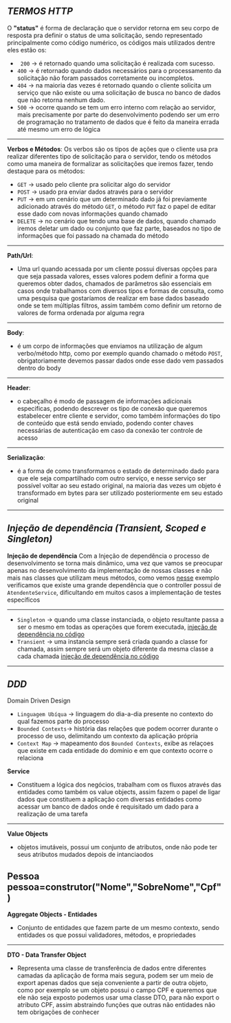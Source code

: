 *TERMOS HTTP*
----
O **"status"** é forma de declaração que o servidor retorna em seu corpo de resposta
pra definir o status de uma solicitação, sendo representado principalmente como código numérico, os códigos mais utilizados dentre eles estão os:

- ``` 200``` -> é retornado quando uma solicitação é realizada com sucesso.
- ```400``` -> é retornado quando dados necessários para o processamento da solicitação não foram passados corretamente ou incompletos.
- ```404``` -> na maioria das vezes é retornado quando o cliente solicita um serviço que não existe ou uma solicitação de busca no banco de dados que não retorna nenhum dado.
- ```500``` -> ocorre quando se tem um erro interno com relação ao servidor, mais precisamente por parte do desenvolvimento podendo ser um erro de programação no tratamento de dados que é feito da maneira errada até mesmo um erro de lógica 
----

**Verbos e Métodos**: Os verbos são os tipos de ações que o cliente usa pra realizar diferentes tipo de solicitação para o servidor, tendo os métodos como uma maneira de formalizar as solicitações que iremos fazer, tendo destaque para os métodos:

- ```GET``` -> usado pelo cliente pra solicitar algo do servidor
- ```POST``` -> usado pra enviar dados através para o servidor
- ```PUT``` -> em um cenário que um determinado dado já foi previamente adicionado através  do método ```GET```, o método ```PUT``` faz o papel de editar esse dado com novas informações quando chamado
- ```DELETE``` -> no cenário que tendo uma base de dados, quando chamado iremos deletar um dado ou conjunto que faz parte, baseados no tipo de informações que foi passado na chamada do método
----

**Path/Url**: 
- Uma url quando acessada por um cliente possui diversas opções para que seja passada valores, esses valores podem definir a forma que queremos obter dados, chamados de parâmetros são essenciais em  casos onde trabalhamos com diversos
 tipos e formas de consulta, como uma pesquisa que gostaríamos de realizar em base dados baseado onde se tem múltiplas filtros, assim também como definir um retorno de valores de forma ordenada por alguma regra
----

**Body**:
- é um corpo de informações que enviamos na utilização de algum verbo/método http, como por exemplo quando chamado o método ```POST```, obrigatoriamente devemos passar dados onde esse dado vem passados dentro do body
----

**Header**: 
- o cabeçalho é modo de passagem de informações adicionais especificas, podendo descrever os tipo de conexão que queremos estabelecer entre cliente e servidor, como também informações do tipo de conteúdo que está sendo enviado, podendo conter chaves necessárias de autenticação em caso da conexão ter controle de acesso
----

**Serialização**: 
- é a forma de como transformamos o estado de determinado dado para que ele seja compartilhado com outro serviço, e nesse serviço ser possível voltar ao seu estado original, na maioria das vezes um objeto é transformado em bytes para ser utilizado posteriormente  em seu estado original
----

*Injeção de dependência (Transient, Scoped e Singleton)*
---
**Injeção de dependência** Com a Injeção de dependência o processo de desenvolvimento se torna mais dinâmico, uma vez que vamos se preocupar apenas no desenvolvimento da implementação de nossas classes e não mais nas classes que utilizam meus métodos, como vemos [nesse](https://github.com/J0a0Paul0Jp/http-termos/blob/2275a257dd38fa9687254de477476e3e201ad598/codigos/c%23/Injecao/sem_injecao/Controller.cs#L5) exemplo verificamos que existe uma grande dependência que o controller possui de ```AtendenteService```, dificultando em muitos casos a implementação de testes específicos

----
- ```Singleton``` -> quando uma classe instanciada, o objeto resultante passa a ser o mesmo em todas as operações que forem executada, [injeção de dependência no código](https://github.com/J0a0Paul0Jp/http-termos/blob/2275a257dd38fa9687254de477476e3e201ad598/codigos/c%23/Injecao/com_injecao/Program.cs#L9)
- ```Transient``` -> uma instancia sempre será criada quando a classe for chamada, assim sempre será um objeto diferente da mesma classe a cada chamada 
[injeção de dependência no código](https://github.com/J0a0Paul0Jp/http-termos/blob/2275a257dd38fa9687254de477476e3e201ad598/codigos/c%23/Injecao/com_injecao/Program.cs#L10)
----

*DDD*
---
Domain Driven Design
- ```Linguagem Ubíqua``` -> linguagem do dia-a-dia presente no contexto do qual fazemos parte do processo
- ```Bounded Contexts```-> história das relações que podem ocorrer durante o processo de uso, delimitando um contexto da aplicação própria 
- ```Context Map``` -> mapeamento dos ```Bounded Contexts```, exibe as relaçoes que existe em cada entidade do domínio e em que contexto ocorre o relaciona

**Service**
- Constituem a lógica dos negócios, trabalham com os fluxos através das entidades como também os value objects, assim fazem o papel de ligar dados que constituem a aplicação com diversas entidades como acessar um banco de dados onde é requisitado um dado para a realização de uma tarefa
----

**Value Objects** 
- objetos imutáveis, possui um conjunto de atributos, onde não pode ter seus atributos mudados depois de intanciaodos

Pessoa pessoa=construtor("Nome","SobreNome","Cpf")
----

**Aggregate Objects - Entidades**
- Conjunto de entidades que fazem parte de um
mesmo contexto, sendo entidades os que possui validadores, métodos, e propriedades
----

**DTO - Data Transfer Object** 
- Representa uma classe de transferência de dados entre diferentes camadas da aplicação de forma mais segura, podem ser um meio de export apenas dados que seja conveniente a partir de outra objeto, como por exemplo se um objeto possui o campo CPF e queremos que ele não seja exposto podemos usar uma classe DTO, para não export o atributo CPF, assim abstraindo funções que outras não entidades não tem obrigações de conhecer


